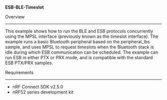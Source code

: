 **ESB-BLE-Timeslot**

Overview
********
This example shows how to run the BLE and ESB protocols concurrently using the MPSL interface (previously known as the timeslot interface). 
The example runs a basic Bluetooth peripheral based on the peripheral_lbs sample, and uses MPSL to request timeslots when the Bluetooth stack is idle during which ESB communication can be scheduled. 
The example can run ESB in either PTX or PRX mode, and is compatible with the standard ESB PTX/PRX samples.  

Requirements
************

- nRF Connect SDK v2.5.0
- nRF52 series development kit